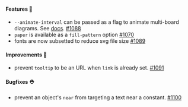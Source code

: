 #### Features 🚀

- `--animate-interval` can be passed as a flag to animate multi-board diagrams. See [docs](https://d2lang.com/todo). [#1088](https://github.com/terrastruct/d2/pull/1088)
- `paper` is available as a `fill-pattern` option [#1070](https://github.com/terrastruct/d2/pull/1070)
- fonts are now subsetted to reduce svg file size [#1089](https://github.com/terrastruct/d2/pull/1089)

#### Improvements 🧹

- prevent `tooltip` to be an URL when `link` is already set. [#1091](https://github.com/terrastruct/d2/pull/1091)

#### Bugfixes ⛑️

- prevent an object's `near` from targeting a text near a constant. [#1100](https://github.com/terrastruct/d2/pull/1100)
